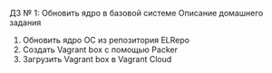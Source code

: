 ДЗ № 1: Обновить ядро в базовой системе
  Описание домашнего задания
  1) Обновить ядро ОС из репозитория ELRepo
  2) Создать Vagrant box c помощью Packer
  3) Загрузить Vagrant box в Vagrant Cloud
